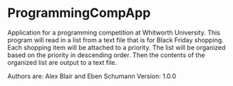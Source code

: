 # ProgrammingCompApp
Application for a programming competition at Whitworth University.
This program will read in a list from a text file that is for Black Friday shopping. 
Each shopping item will be attached to a priority.
The list will be organized based on the priority in descending order.
Then the contents of the organized list are output to a text file. 


Authors are: Alex Blair and Eben Schumann
Version: 1.0.0
